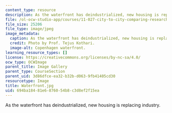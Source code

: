 ```yaml
---
content_type: resource
description: As the waterfront has deindustrialized, new housing is replacing industry.
file: /ol-ocw-studio-app/courses/11-027-city-to-city-comparing-researching-and-writing-about-cities-spring-2006/694ba18481e6876054b8c3d8ef2f15ea_Waterfront.jpg
file_size: 25206
file_type: image/jpeg
image_metadata:
  caption: As the waterfront has deindustrialized, new housing is replacing industry.
  credit: Photo by Prof. Tejus Kothari.
  image-alt: Copenhagen waterfront.
learning_resource_types: []
license: https://creativecommons.org/licenses/by-nc-sa/4.0/
ocw_type: OCWImage
parent_title: Image Gallery
parent_type: CourseSection
parent_uid: 3d86dfce-ea32-b32b-d063-9fb41405cd30
resourcetype: Image
title: Waterfront.jpg
uid: 694ba184-81e6-8760-54b8-c3d8ef2f15ea
---
```

As the waterfront has deindustrialized, new housing is replacing industry.
